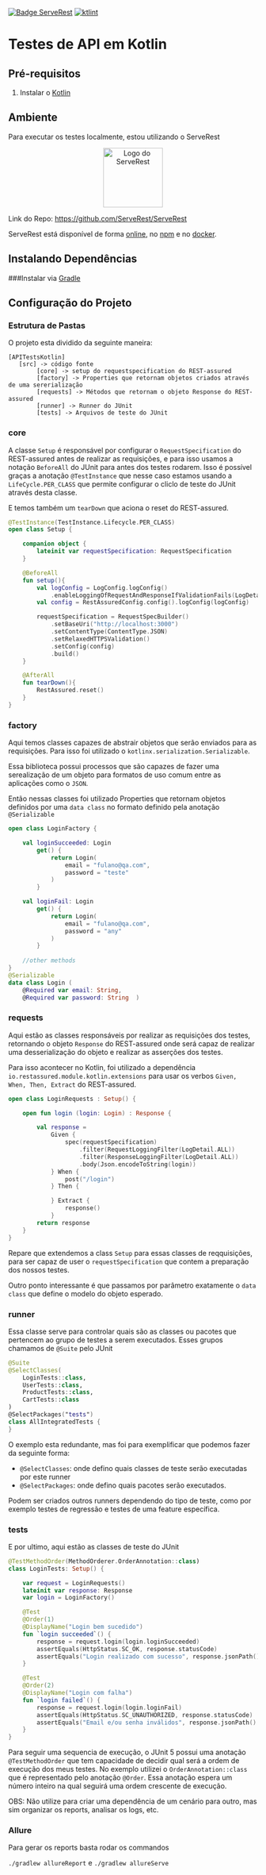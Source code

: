 [![Badge ServeRest](https://img.shields.io/badge/API-ServeRest-green)](https://github.com/ServeRest/ServeRest/)
<a href="https://pinterest.github.io/ktlint/"><img src="https://img.shields.io/badge/code%20style-%E2%9D%A4-FF4081.svg" alt="ktlint"></a>
# __Testes de API em Kotlin__


## __Pré-requisitos__
1. Instalar o [Kotlin](https://kotlinlang.org/docs/command-line.html)

## __Ambiente__
Para executar os testes localmente, estou utilizando o ServeRest

<p align="center">
 <img alt="Logo do ServeRest" src="https://user-images.githubusercontent.com/29241659/115161869-6a017e80-a076-11eb-9bbe-c391eff410db.png" height="120">
</p>

Link do Repo: https://github.com/ServeRest/ServeRest

ServeRest está disponível de forma [online](https://serverest.dev), no [npm](https://www.npmjs.com/package/serverest) e no [docker](https://hub.docker.com/r/paulogoncalvesbh/serverest/).

## __Instalando Dependências__

###Instalar via [Gradle](https://gradle.org/)



## __Configuração do Projeto__
### Estrutura de Pastas
O projeto esta dividido da seguinte maneira:

    [APITestsKotlin]
       [src] -> código fonte
            [core] -> setup do requestspecification do REST-assured
            [factory] -> Properties que retornam objetos criados através de uma sererialização
            [requests] -> Métodos que retornam o objeto Response do REST-assured
            [runner] -> Runner do JUnit
            [tests] -> Arquivos de teste do JUnit


### core

A classe `Setup` é responsável por configurar o `RequestSpecification` do REST-assured antes de realizar as requisições,
e para isso usamos a notação ``BeforeAll`` do JUnit para antes dos testes rodarem. Isso é possível 
graças a anotação `@TestInstance` que nesse caso estamos usando a `LifeCycle.PER_CLASS` que permite configurar o cliclo de teste
do JUnit através desta classe.

E temos também um `tearDown` que aciona o reset do REST-assured.

```kotlin
@TestInstance(TestInstance.Lifecycle.PER_CLASS)
open class Setup {

    companion object {
        lateinit var requestSpecification: RequestSpecification
    }

    @BeforeAll
    fun setup(){
        val logConfig = LogConfig.logConfig()
            .enableLoggingOfRequestAndResponseIfValidationFails(LogDetail.ALL)
        val config = RestAssuredConfig.config().logConfig(logConfig)

        requestSpecification = RequestSpecBuilder()
            .setBaseUri("http://localhost:3000")
            .setContentType(ContentType.JSON)
            .setRelaxedHTTPSValidation()
            .setConfig(config)
            .build()
    }

    @AfterAll
    fun tearDown(){
        RestAssured.reset()
    }
}
```

### factory

Aqui temos classes capazes de abstrair objetos que serão enviados para as requisições.
Para isso foi utilizado o `kotlinx.serialization.Serializable`.

Essa biblioteca possui processos que são capazes de fazer uma serealização de um objeto para formatos
de uso comum entre as aplicações como o `JSON`.

Então nessas classes foi utilizado Properties que retornam objetos definidos por uma `data class` no formato 
definido pela anotação `@Serializable`

```kotlin
open class LoginFactory {

    val loginSucceeded: Login
        get() {
            return Login(
                email = "fulano@qa.com",
                password = "teste"
            )
        }

    val loginFail: Login
        get() {
            return Login(
                email = "fulano@qa.com",
                password = "any"
            )
        }
    
    //other methods
}
@Serializable
data class Login (
    @Required var email: String,
    @Required var password: String  )
```

### requests

Aqui estão as classes responsáveis por realizar as requisições dos testes,
retornando o objeto `Response` do REST-assured onde será capaz de realizar uma desserialização
do objeto e realizar as asserções dos testes.

Para isso acontecer no Kotlin, foi utilizado a dependência `io.restassured.module.kotlin.extensions` para usar 
os verbos `Given, When, Then, Extract` do REST-assured.

```kotlin
open class LoginRequests : Setup() {

    open fun login (login: Login) : Response {

        val response =
            Given {
                spec(requestSpecification)
                    .filter(RequestLoggingFilter(LogDetail.ALL))
                    .filter(ResponseLoggingFilter(LogDetail.ALL))
                    .body(Json.encodeToString(login))
            } When {
                post("/login")
            } Then {

            } Extract {
                response()
            }
        return response
    }
}
```
Repare que extendemos a class `Setup` para essas classes de reqquisições, para ser capaz
de user o `requestSpecification` que contem a preparação dos nossos testes.

Outro ponto interessante é que passamos por parâmetro exatamente o `data class` que define o modelo do objeto 
esperado. 

### runner

Essa classe serve para controlar quais são as classes ou pacotes que pertencem ao grupo de testes a serem executados.
Esses grupos chamamos de `@Suite` pelo JUnit

```kotlin
@Suite
@SelectClasses(
    LoginTests::class,
    UserTests::class,
    ProductTests::class,
    CartTests::class
)
@SelectPackages("tests")
class AllIntegratedTests {
}
```

O exemplo esta redundante, mas foi para exemplificar que podemos fazer da seguinte forma:

- `@SelectClasses`: onde defino quais classes de teste serão executadas por este runner
- `@SelectPackages`: onde defino quais pacotes serão executados.

Podem ser criados outros runners dependendo do tipo de teste, como por exemplo
testes de regressão e testes de uma feature específica.

### tests

E por ultimo, aqui estão as classes de teste do JUnit

```kotlin
@TestMethodOrder(MethodOrderer.OrderAnnotation::class)
class LoginTests: Setup() {

    var request = LoginRequests()
    lateinit var response: Response
    var login = LoginFactory()

    @Test
    @Order(1)
    @DisplayName("Login bem sucedido")
    fun `login succeeded`() {
        response = request.login(login.loginSucceeded)
        assertEquals(HttpStatus.SC_OK, response.statusCode)
        assertEquals("Login realizado com sucesso", response.jsonPath().get("message"))
    }

    @Test
    @Order(2)
    @DisplayName("Login com falha")
    fun `login failed`() {
        response = request.login(login.loginFail)
        assertEquals(HttpStatus.SC_UNAUTHORIZED, response.statusCode)
        assertEquals("Email e/ou senha inválidos", response.jsonPath().get("message"))
    }
}
```

Para seguir uma sequencia de execução, o JUnit 5 possui uma anotação `@TestMethodOrder`
que tem capacidade de decidir qual será a ordem de execução dos meus testes.
No exemplo utilizei o `OrderAnnotation::class` que é representado pelo anotação `@Order`.
Essa anotação espera um número inteiro na qual seguirá uma ordem crescente de execução.

OBS: Não utilize para criar uma dependência de um cenário para outro, mas sim organizar os reports, analisar os logs, etc.

### Allure

Para gerar os reports basta rodar os commandos

`./gradlew allureReport` e `./gradlew allureServe`